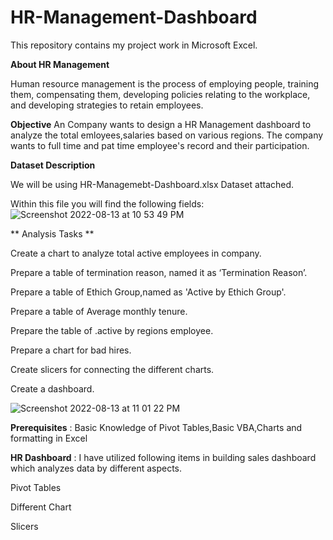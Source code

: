 # HR-Management-Dashboard
This repository contains my project work in Microsoft Excel.

**About HR Management**

Human resource management is the process of employing people, training them, compensating them, developing policies relating to the workplace, and developing strategies to retain employees.

**Objective**
An Company wants to design a HR Management dashboard to analyze the total emloyees,salaries based on various regions. The company wants to full time and pat time employee's record and their participation.

**Dataset Description**

We will be using HR-Managemebt-Dashboard.xlsx Dataset attached.

Within this file you will find the following fields:
![Screenshot 2022-08-13 at 10 53 49 PM](https://user-images.githubusercontent.com/107293486/184504225-e906aef2-c15f-41fc-9dce-2bff743cfad4.png)

** Analysis Tasks **

 Create a chart to analyze total active employees in company.
 
 Prepare a table of termination reason, named it as ‘Termination Reason’.
 
 Prepare a table of Ethich Group,named as 'Active by Ethich Group'.
 
 Prepare a table of Average monthly tenure.
 
 Prepare the table of .active by regions employee.
 
 Prepare a chart for bad hires.
 
 Create slicers for connecting the different charts.
 
 Create a dashboard.
 
 ![Screenshot 2022-08-13 at 11 01 22 PM](https://user-images.githubusercontent.com/107293486/184504476-e834c24e-a77c-40b2-bdc0-8598309cc93c.png)

**Prerequisites** : Basic Knowledge of Pivot Tables,Basic VBA,Charts and formatting in Excel

**HR Dashboard** : I have utilized following items in building sales dashboard which analyzes data by different aspects.

Pivot Tables

Different Chart

Slicers 
